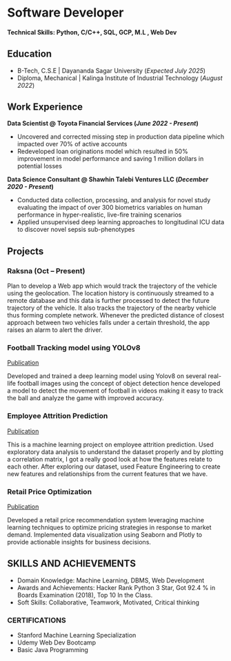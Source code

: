 # Software Developer

#### Technical Skills: Python, C/C++, SQL, GCP, M.L , Web Dev 

## Education
- B-Tech, C.S.E | Dayananda Sagar University (_Expected July 2025_)								       		
- Diploma, Mechanical	| Kalinga Institute of Industrial Technology (_August 2022_)	 			        		

## Work Experience
**Data Scientist @ Toyota Financial Services (_June 2022 - Present_)**
- Uncovered and corrected missing step in production data pipeline which impacted over 70% of active accounts
- Redeveloped loan originations model which resulted in 50% improvement in model performance and saving 1 million dollars in potential losses

**Data Science Consultant @ Shawhin Talebi Ventures LLC (_December 2020 - Present_)**
- Conducted data collection, processing, and analysis for novel study evaluating the impact of over 300 biometrics variables on human performance in hyper-realistic, live-fire training scenarios
- Applied unsupervised deep learning approaches to longitudinal ICU data to discover novel sepsis sub-phenotypes

## Projects
### Raksna (Oct – Present)

Plan to develop a Web app which would track the trajectory of the vehicle using the geolocation. The location history is continuously streamed to a remote database and this data is further processed to detect the future trajectory of the vehicle. It also tracks the trajectory of the nearby vehicle thus forming complete network. Whenever the predicted distance of closest approach between two vehicles falls under a certain threshold, the app raises an alarm to alert the driver.

### Football Tracking model using YOLOv8 
[Publication](https://github.com/SouvikMandal007/Football-Tracking)

Developed and trained a deep learning model using Yolov8 on several real-life football images using the concept of object detection hence developed a model to detect the movement of football in videos making it easy to track the ball and analyze the game with improved accuracy.

### Employee Attrition Prediction 
[Publication](https://github.com/SouvikMandal007/Employee-Attrition-Prediction)

This is a machine learning project on employee attrition prediction. Used exploratory data analysis to understand the dataset properly and by plotting a correlation matrix, I got a really good look at how the features relate to each other. After exploring our dataset, used Feature Engineering to create new features and relationships from the current features that we have.

### Retail Price Optimization 
[Publication](https://github.com/SouvikMandal007/Retail-Price-Optimization)

Developed a retail price recommendation system leveraging machine learning techniques to optimize pricing strategies in response to market demand. Implemented data visualization using Seaborn and Plotly to provide actionable insights for business decisions.  


## SKILLS AND ACHIEVEMENTS       
- Domain Knowledge: Machine Learning, DBMS, Web Development
- Awards and Achievements: Hacker Rank Python 3 Star, Got 92.4 % in Boards Examination (2018), Top 10 In the Class.
- Soft Skills: Collaborative, Teamwork, Motivated, Critical thinking

### CERTIFICATIONS
- Stanford Machine Learning Specialization
- Udemy Web Dev Bootcamp
- Basic Java Programming
